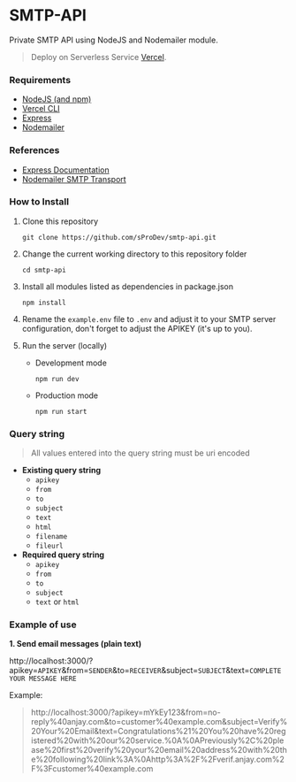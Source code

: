 # SMTP-API
Private SMTP API using NodeJS and Nodemailer module.
> Deploy on Serverless Service [Vercel](https://vercel.com).

### Requirements
- [NodeJS (and npm)](https://nodejs.org/en/)
- [Vercel CLI](https://vercel.com/download)
- [Express](https://expressjs.com/)
- [Nodemailer](https://nodemailer.com/about/)

### References
- [Express Documentation](http://expressjs.com/en/starter/hello-world.html)
- [Nodemailer SMTP Transport](https://nodemailer.com/smtp/)

### How to Install
1. Clone this repository
    ```
    git clone https://github.com/sProDev/smtp-api.git
    ```
2. Change the current working directory to this repository folder
    ```
    cd smtp-api
    ```
3. Install all modules listed as dependencies in package.json
    ```
    npm install
    ```
4. Rename the ```example.env``` file to ```.env``` and adjust it to your SMTP server configuration, don't forget to adjust the APIKEY (it's up to you).
5. Run the server (locally)
    
    - Development mode
        ```
        npm run dev
        ```
    - Production mode
        ```
        npm run start
        ```

### Query string

> All values entered into the query string must be uri encoded
- **Existing query string**
    - ```apikey```
    - ```from```
    - ```to```
    - ```subject```
    - ```text```
    - ```html```
    - ```filename```
    - ```fileurl```
- **Required query string**
    - ```apikey```
    - ```from```
    - ```to```
    - ```subject```
    - ```text``` or ```html```

### Example of use

**1. Send email messages (plain text)**

http:\/\/localhost:3000\/?apikey=```APIKEY```&from=```SENDER```&to=```RECEIVER```&subject=```SUBJECT```&text=```COMPLETE YOUR MESSAGE HERE```

Example:
> http:\/\/localhost:3000\/?apikey=mYkEy123&from=no-reply<span>%40anjay</span>.com&to=customer<span>%40example</span>.com&subject=Verify%20Your%20Email&text=Congratulations%21%20You%20have%20registered%20with%20our%20service.%0A%0APreviously%2C%20please%20first%20verify%20your%20email%20address%20with%20the%20following%20link%3A%0Ahttp%3A%2F%2Fverif.anjay.com%2F%3Fcustomer%40example.com
